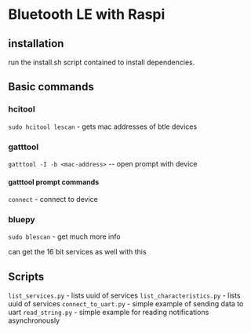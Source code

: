 # Bluetooth LE  with Raspi


## installation 

run the install.sh script contained to install dependencies.

## Basic commands


### hcitool

`sudo hcitool lescan` - gets mac addresses of btle devices

### gatttool


`gatttool -I -b <mac-address>` -- open prompt with device

#### gatttool prompt commands

`connect` - connect to device

### bluepy

`sudo blescan` - get much more info

can get the 16 bit services as well with this


## Scripts

`list_services.py` - lists uuid of services
`list_characteristics.py` - lists uuid of services
`connect_to_uart.py` - simple example of sending data to uart
`read_string.py` - simple example for reading notifications asynchronously
